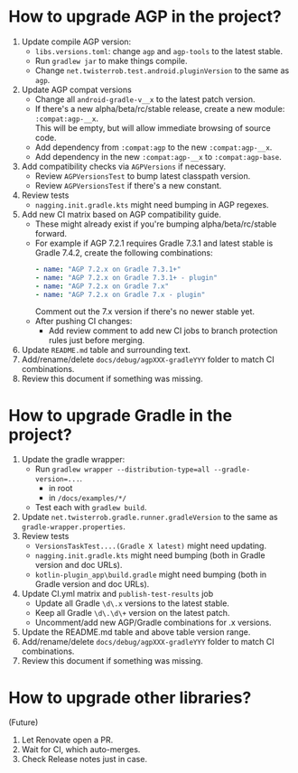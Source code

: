 # How to upgrade AGP in the project?

 1. Update compile AGP version:
    * `libs.versions.toml`: change `agp` and `agp-tools` to the latest stable.
    * Run `gradlew jar` to make things compile.
    * Change `net.twisterrob.test.android.pluginVersion` to the same as `agp`.
 2. Update AGP compat versions
    * Change all `android-gradle-v__x` to the latest patch version.
    * If there's a new alpha/beta/rc/stable release, create a new module: `:compat:agp-__x`.  
      This will be empty, but will allow immediate browsing of source code.
    * Add dependency from `:compat:agp` to the new `:compat:agp-__x`.
    * Add dependency in the new `:compat:agp-__x` to `:compat:agp-base`.
 3. Add compatibility checks via `AGPVersions` if necessary.
    * Review `AGPVersionsTest` to bump latest classpath version.
    * Review `AGPVersionsTest` if there's a new constant.
 4. Review tests
     * `nagging.init.gradle.kts` might need bumping in AGP regexes.
 5. Add new CI matrix based on AGP compatibility guide.
    * These might already exist if you're bumping alpha/beta/rc/stable forward.
    * For example if AGP 7.2.1 requires Gradle 7.3.1 and latest stable is Gradle 7.4.2, create the following combinations:
      ```yaml
      - name: "AGP 7.2.x on Gradle 7.3.1+"
      - name: "AGP 7.2.x on Gradle 7.3.1+ - plugin"
      - name: "AGP 7.2.x on Gradle 7.x"
      - name: "AGP 7.2.x on Gradle 7.x - plugin"
      ```
      Comment out the 7.x version if there's no newer stable yet.
    * After pushing CI changes:
       * Add review comment to add new CI jobs to branch protection rules just before merging.
 6. Update `README.md` table and surrounding text.
 7. Add/rename/delete `docs/debug/agpXXX-gradleYYY` folder to match CI combinations.
 8. Review this document if something was missing.


# How to upgrade Gradle in the project?

 1. Update the gradle wrapper:
    * Run `gradlew wrapper --distribution-type=all --gradle-version=...`.
      * in root
      * in `/docs/examples/*/`
    * Test each with `gradlew build`.
 2. Update `net.twisterrob.gradle.runner.gradleVersion` to the same as `gradle-wrapper.properties`.
 3. Review tests
    * `VersionsTaskTest....(Gradle X latest)` might need updating.
    * `nagging.init.gradle.kts` might need bumping (both in Gradle version and doc URLs).
    * `kotlin-plugin_app\build.gradle` might need bumping (both in Gradle version and doc URLs).
 4. Update CI.yml matrix and `publish-test-results` job
    * Update all Gradle `\d\.x` versions to the latest stable.
    * Keep all Gradle `\d\.\d\+` version on the latest patch.
    * Uncomment/add new AGP/Gradle combinations for .x versions.
 5. Update the README.md table and above table version range.
 6. Add/rename/delete `docs/debug/agpXXX-gradleYYY` folder to match CI combinations.
 7. Review this document if something was missing.


# How to upgrade other libraries?
(Future)

 1. Let Renovate open a PR.
 2. Wait for CI, which auto-merges.
 3. Check Release notes just in case.
